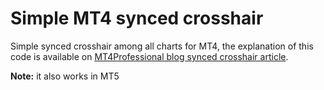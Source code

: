 # Simple MT4 synced crosshair

Simple synced crosshair among all charts for MT4, the explanation of this code is available on [MT4Professional blog synced crosshair article](https://blog.mt4professional.com/how-to-implement-mt4-synced-crosshair/).

**Note:** it also works in MT5